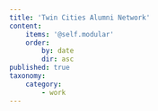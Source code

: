 ```yaml
---
title: 'Twin Cities Alumni Network'
content:
    items: '@self.modular'
    order:
        by: date
        dir: asc
published: true
taxonomy:
    category:
        - work
---
```


